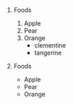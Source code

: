 1. Foods
   1. Apple
   1. Pear
   1. Orange
      * clementine
      * tangerine
   
1. Foods
   * Apple
   * Pear
   * Orange
